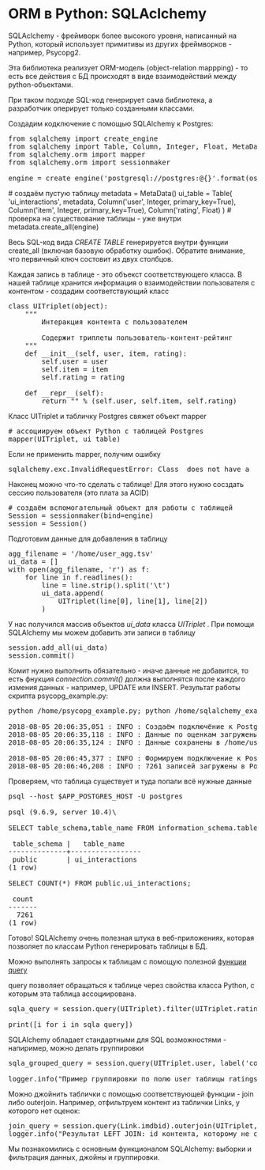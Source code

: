 # ORM в Python:  SQLAclchemy

SQLAclchemy - фреймворк более высокого уровня, написанный на Python, который использует примитивы из других фреймворков - например, Psycopg2.

Эта библиотека реализует ORM-модель (object-relation mappping) - то есть все действия с БД происходят в виде взаимодействий между python-объектами.

При таком подходе SQL-код генерирует сама библиотека, а разработчик оперирует только созданными классами.

Создадим кодключение с помощью SQLAlchemy к Postgres:

<pre>
from sqlalchemy import create_engine
from sqlalchemy import Table, Column, Integer, Float, MetaData
from sqlalchemy.orm import mapper
from sqlalchemy.orm import sessionmaker

engine = create_engine('postgresql://postgres:@{}'.format(os.environ['APP_POSTGRES_HOST']))
</pre

Теперь можно описать таблицу в виде класса python и создать её средствами SQLAlchemy

<pre>
# создаём пустую таблицу
metadata = MetaData()
ui_table = Table(
    'ui_interactions', metadata,
    Column('user', Integer, primary_key=True),
    Column('item', Integer, primary_key=True),
    Column('rating', Float)
)

# проверка на существование таблицы - уже внутри
metadata.create_all(engine)
</pre>

Весь SQL-код вида *CREATE TABLE*  генерируется внутри функции create_all (включая базовую обработку ошибок). Обратите внимание, что первичный ключ состовит из двух столбцов.

Каждая запись в таблице - это объекст соответствующего класса. В нашей таблице хранится информация о взаимодействии пользователя с контентом - создадим соответствующий класс
<pre>
class UITriplet(object):
    """
        Интеракция контента с пользователем

        Содержит триплеты пользователь-контент-рейтинг
    """
    def __init__(self, user, item, rating):
        self.user = user
        self.item = item
        self.rating = rating

    def __repr__(self):
        return "<User('%s','%s', '%s')>" % (self.user, self.item, self.rating)
</pre>

 Класс UITriplet и табличку Postgres свяжет объект mapper

<pre>
# ассоциируем объект Python с таблицей Postgres
mapper(UITriplet, ui_table)
</pre>

Если не применить mapper, получим ошибку
<pre>
sqlalchemy.exc.InvalidRequestError: Class <class 'sqlalchemy_example.Link'> does not have a __table__ or __tablename__ specified and does not inherit from an existing table-mapped class.
</pre>

Наконец можно что-то сделать с таблице! Для этого нужно сосздать сессию пользователя (это плата за ACID)
<pre>
# создаём вспомогательный объект для работы с таблицей
Session = sessionmaker(bind=engine)
session = Session()
</pre>

Подготовим данные для добавления в таблицу

<pre>
agg_filename = '/home/user_agg.tsv'
ui_data = []
with open(agg_filename, 'r') as f:
    for line in f.readlines():
        line = line.strip().split('\t')
        ui_data.append(
            UITriplet(line[0], line[1], line[2])
        )
</pre>

У нас получился массив объектов *ui_data* класса *UITriplet* . При помощи SQLAlchemy мы можем добавить эти записи в таблицу
<pre>
session.add_all(ui_data)
session.commit()
</pre>

Комит нужно выполнить обязательно - иначе данные не добавится, то есть фнукция *connection.commit()* должна выполнятся после каждого измения данных - например, UPDATE или INSERT.
Результат работы скрипта psycopg_example.py:

<pre>
python /home/psycopg_example.py; python /home/sqlalchemy_example.py

2018-08-05 20:06:35,051 : INFO : Создаём подключёние к Postgres
2018-08-05 20:06:35,118 : INFO : Данные по оценкам загружены из Postgres
2018-08-05 20:06:35,124 : INFO : Данные сохранены в /home/user_agg.tsv

2018-08-05 20:06:45,377 : INFO : Формируем подключение к Postgres через SQLAlchemy
2018-08-05 20:06:46,208 : INFO : 7261 записей загружены в Postgres
</pre>

Проверяем, что таблица существует и туда попали всё нужные данные
<pre>
psql --host $APP_POSTGRES_HOST -U postgres

psql (9.6.9, server 10.4)\

SELECT table_schema,table_name FROM information_schema.tables WHERE table_name='ui_interactions';

 table_schema |   table_name
--------------+-----------------
 public       | ui_interactions
(1 row)

SELECT COUNT(*) FROM public.ui_interactions;

 count
-------
  7261
(1 row)
</pre>

Готово! SQLAlchemy очень полезная штука в веб-приложениях, которая позволяет по классам Python генерировать таблицы в БД.

Можно выполнять запросы к таблицам с помощую полезной [функции query](http://docs.sqlalchemy.org/en/latest/orm/query.html)

query позволяет обращаться к таблице через свойства класса Python, с которым эта таблица ассоциирована.

<pre>
sqla_query = session.query(UITriplet).filter(UITriplet.rating>3.5).order_by(UITriplet.rating.desc()).limit(10)

print([i for i in sqla_query])
</pre>

SQLAlchemy обладает стандартными для SQL возможностями - напиример, можно делать группировки
<pre>
sqla_grouped_query = session.query(UITriplet.user, label('count', func.count(UITriplet.item))).group_by(UITriplet.user).limit(10)

logger.info("Пример группировки по полю user таблицы ratings {}".format([i for i in sqla_grouped_query]))
</pre>

Можно джойнить таблички с помощью соответствующей функции - join либо outerjoin. Например, отфильтруем контент из таблички Links, у которого нет оценок:

<pre>
join_query = session.query(Link.imdbid).outerjoin(UITriplet, UITriplet.item == Link.movieid).filter(UITriplet.item is None).limit(5)
logger.info("Результат LEFT JOIN: id контента, которому не ставили оценки {}".format([i[0] for i in join_query]))
</pre>

Мы познакомились с основным функционалом SQLAlchemy: выборки и фильтрация данных, джойны и группировки.
